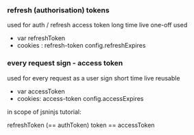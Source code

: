 ### refresh (authorisation) tokens
used for auth / refresh access token
long time live
one-off used
- var refreshToken
- cookies : refresh-token
config.refreshExpires

### every request sign - access token
used for every request as a user sign
short time live
reusable
- var accessToken
- cookies: access-token
config.accessExpires


in scope of jsninjs tutorial:

refreshToken (== authToken)
token == accessToken